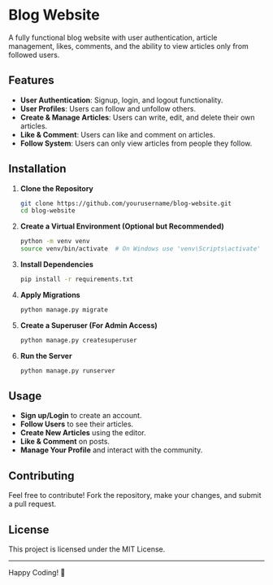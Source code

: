 # Blog Website

A fully functional blog website with user authentication, article management, likes, comments, and the ability to view articles only from followed users.

## Features
- **User Authentication**: Signup, login, and logout functionality.
- **User Profiles**: Users can follow and unfollow others.
- **Create & Manage Articles**: Users can write, edit, and delete their own articles.
- **Like & Comment**: Users can like and comment on articles.
- **Follow System**: Users can only view articles from people they follow.

## Installation

1. **Clone the Repository**
   ```sh
   git clone https://github.com/yourusername/blog-website.git
   cd blog-website
   ```

2. **Create a Virtual Environment (Optional but Recommended)**
   ```sh
   python -m venv venv
   source venv/bin/activate  # On Windows use 'venv\Scripts\activate'
   ```

3. **Install Dependencies**
   ```sh
   pip install -r requirements.txt
   ```

4. **Apply Migrations**
   ```sh
   python manage.py migrate
   ```

5. **Create a Superuser (For Admin Access)**
   ```sh
   python manage.py createsuperuser
   ```

6. **Run the Server**
   ```sh
   python manage.py runserver
   ```

## Usage
- **Sign up/Login** to create an account.
- **Follow Users** to see their articles.
- **Create New Articles** using the editor.
- **Like & Comment** on posts.
- **Manage Your Profile** and interact with the community.



## Contributing
Feel free to contribute! Fork the repository, make your changes, and submit a pull request.

## License
This project is licensed under the MIT License.

---
Happy Coding! 🚀

